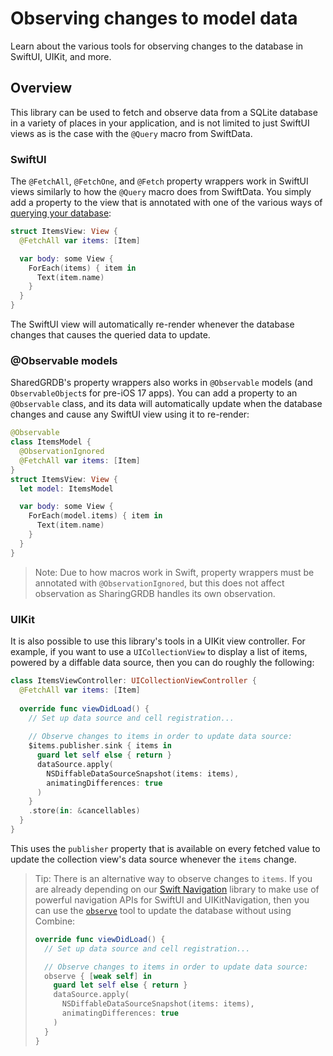 # Observing changes to model data

Learn about the various tools for observing changes to the database in SwiftUI, UIKit, and more.

## Overview

This library can be used to fetch and observe data from a SQLite database in a variety of places
in your application, and is not limited to just SwiftUI views as is the case with the `@Query`
macro from SwiftData.

### SwiftUI

The `@FetchAll`, `@FetchOne`, and `@Fetch` property wrappers work in SwiftUI views similarly to how
the `@Query` macro does from SwiftData. You simply add a property to the view that is annotated with
one of the various ways of [querying your database](<doc:Fetching>):

```swift
struct ItemsView: View {
  @FetchAll var items: [Item]

  var body: some View {
    ForEach(items) { item in
      Text(item.name)
    }
  }
}
```

The SwiftUI view will automatically re-render whenever the database changes that causes the
queried data to update.

### @Observable models

SharedGRDB's property wrappers also works in `@Observable` models (and `ObservableObject`s for
pre-iOS 17 apps). You can add a property to an `@Observable` class, and its data will automatically
update when the database changes and cause any SwiftUI view using it to re-render:

```swift
@Observable
class ItemsModel {
  @ObservationIgnored
  @FetchAll var items: [Item]
}
struct ItemsView: View {
  let model: ItemsModel

  var body: some View {
    ForEach(model.items) { item in
      Text(item.name)
    }
  }
}
```

> Note: Due to how macros work in Swift, property wrappers must be annotated with
> `@ObservationIgnored`, but this does not affect observation as SharingGRDB handles its own
> observation.

### UIKit

It is also possible to use this library's tools in a UIKit view controller. For example, if you
want to use a `UICollectionView` to display a list of items, powered by a diffable data source,
then you can do roughly the following:

```swift
class ItemsViewController: UICollectionViewController {
  @FetchAll var items: [Item]
  
  override func viewDidLoad() {
    // Set up data source and cell registration...
    
    // Observe changes to items in order to update data source:
    $items.publisher.sink { items in 
      guard let self else { return }
      dataSource.apply(
        NSDiffableDataSourceSnapshot(items: items), 
        animatingDifferences: true
      )
    }
    .store(in: &cancellables)
  }
}
```

This uses the `publisher` property that is available on every fetched value to update the collection
view's data source whenever the `items` change.

> Tip: There is an alternative way to observe changes to `items`. If you are already depending on 
> our [Swift Navigation][swift-nav-gh] library to make use of powerful navigation APIs for SwiftUI 
> and UIKitNavigation, then you can use the [`observe`][observe-docs] tool to update the database
> without using Combine:
> 
> ```swift
> override func viewDidLoad() {
>   // Set up data source and cell registration...
> 
>   // Observe changes to items in order to update data source:
>   observe { [weak self] in
>     guard let self else { return }
>     dataSource.apply(
>       NSDiffableDataSourceSnapshot(items: items), 
>       animatingDifferences: true
>     )
>   }
> }
> ```

[swift-nav-gh]: http://github.com/pointfreeco/swift-navigation
[observe-docs]: https://swiftpackageindex.com/pointfreeco/swift-navigation/main/documentation/swiftnavigation/objectivec/nsobject/observe(_:)-94oxy
